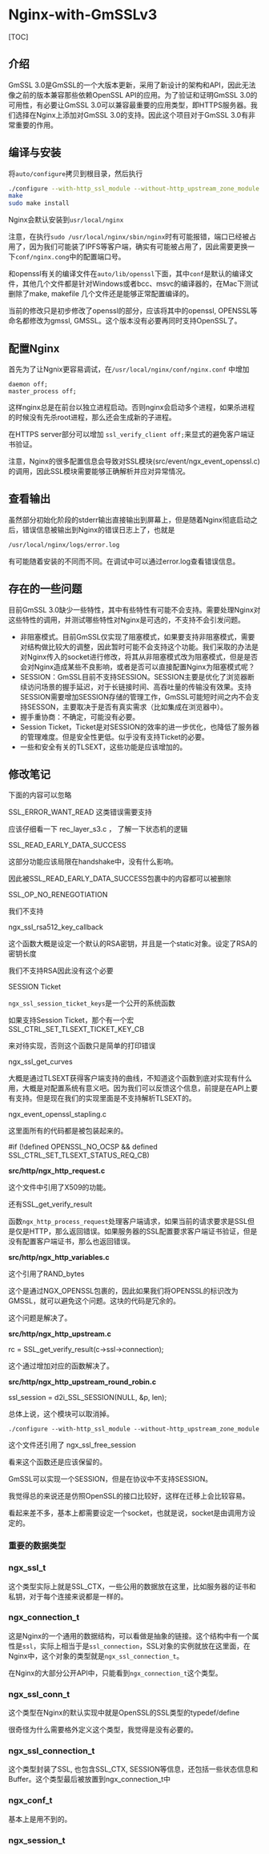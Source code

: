 # Nginx-with-GmSSLv3

[TOC]



## 介绍

GmSSL 3.0是GmSSL的一个大版本更新，采用了新设计的架构和API，因此无法像之前的版本兼容那些依赖OpenSSL API的应用。为了验证和证明GmSSL 3.0的可用性，有必要让GmSSL 3.0可以兼容最重要的应用类型，即HTTPS服务器。我们选择在Nginx上添加对GmSSL 3.0的支持。因此这个项目对于GmSSL 3.0有非常重要的作用。

## 编译与安装

将`auto/configure`拷贝到根目录，然后执行

```bash
./configure --with-http_ssl_module --without-http_upstream_zone_module --with-debug
make
sudo make install
```

Nginx会默认安装到`usr/local/nginx`

注意，在执行`sudo /usr/local/nginx/sbin/nginx`时有可能报错，端口已经被占用了，因为我们可能装了IPFS等客户端，确实有可能被占用了，因此需要更换一下`conf/nginx.cong`中的配置端口号。

和openssl有关的编译文件在`auto/lib/openssl`下面，其中`conf`是默认的编译文件，其他几个文件都是针对Windows或者bcc、msvc的编译器的，在Mac下测试删除了make, makefile 几个文件还是能够正常配置编译的。

当前的修改只是初步修改了openssl的部分，应该将其中的openssl, OPENSSL等命名都修改为gmssl, GMSSL。这个版本没有必要再同时支持OpenSSL了。

## 配置Nginx

首先为了让Ngnix更容易调试，在`/usr/local/nginx/conf/nginx.conf` 中增加

```
daemon off;
master_process off;
```

这样nginx总是在前台以独立进程启动。否则nginx会启动多个进程，如果杀进程的时候没有先杀root进程，那么还会生成新的子进程。

在HTTPS server部分可以增加 `ssl_verify_client off;`来显式的避免客户端证书验证。

注意，Nginx的很多配置信息会导致对SSL模块(src/event/ngx_event_openssl.c)的调用，因此SSL模块需要能够正确解析并应对异常情况。

## 查看输出

虽然部分初始化阶段的stderr输出直接输出到屏幕上，但是随着Nginx彻底启动之后，错误信息被输出到Nginx的错误日志上了，也就是

```bash
/usr/local/nginx/logs/error.log
```

有可能随着安装的不同而不同。在调试中可以通过error.log查看错误信息。

## 存在的一些问题

目前GmSSL 3.0缺少一些特性，其中有些特性有可能不会支持。需要处理Nginx对这些特性的调用，并测试哪些特性对Nginx是可选的，不支持不会引发问题。

* 非阻塞模式。目前GmSSL仅实现了阻塞模式，如果要支持非阻塞模式，需要对结构做比较大的调整，因此暂时可能不会支持这个功能。我们采取的办法是对Nginx传入的socket进行修改，将其从非阻塞模式改为阻塞模式，但是是否会对Nginx造成某些不良影响，或者是否可以直接配置Nginx为阻塞模式呢？
* SESSION：GmSSL目前不支持SESSION。SESSION主要是优化了浏览器断续访问场景的握手延迟，对于长链接时间、高吞吐量的传输没有效果。支持SESSION需要增加SESSION存储的管理工作，GmSSL可能短时间之内不会支持SESSON，主要取决于是否有真实需求（比如集成在浏览器中）。
* 握手重协商：不确定，可能没有必要。
* Session Ticket，Ticket是对SESSION的效率的进一步优化，也降低了服务器的管理难度。但是安全性更低。似乎没有支持Ticket的必要。
* 一些和安全有关的TLSEXT，这些功能是应该增加的。



## 修改笔记

下面的内容可以忽略



SSL_ERROR_WANT_READ 这类错误需要支持

 应该仔细看一下  rec_layer_s3.c ， 了解一下状态机的逻辑



SSL_READ_EARLY_DATA_SUCCESS

这部分功能应该局限在handshake中，没有什么影响。

因此被SSL_READ_EARLY_DATA_SUCCESS包裹中的内容都可以被删除









SSL_OP_NO_RENEGOTIATION

我们不支持





ngx_ssl_rsa512_key_callback

这个函数大概是设定一个默认的RSA密钥，并且是一个static对象。设定了RSA的密钥长度



我们不支持RSA因此没有这个必要







SESSION Ticket

`ngx_ssl_session_ticket_keys`是一个公开的系统函数

如果支持Session Ticket，那个有一个宏 SSL_CTRL_SET_TLSEXT_TICKET_KEY_CB

来对待实现，否则这个函数只是简单的打印错误





ngx_ssl_get_curves

大概是通过TLSEXT获得客户端支持的曲线，不知道这个函数到底对实现有什么用，大概是对配置系统有意义吧。因为我们可以反馈这个信息，前提是在API上要有支持。但是现在我们的实现里面是不支持解析TLSEXT的。













ngx_event_openssl_stapling.c

这里面所有的代码都是被包装起来的。

\#if (!defined OPENSSL_NO_OCSP && defined SSL_CTRL_SET_TLSEXT_STATUS_REQ_CB)







**src/http/ngx_http_request.c**

这个文件中引用了X509的功能。

还有SSL_get_verify_result

函数`ngx_http_process_request`处理客户端请求，如果当前的请求要求是SSL但是仅是HTTP，那么返回错误。如果服务器的SSL配置要求客户端证书验证，但是没有配置客户端证书，那么也返回错误。

**src/http/ngx_http_variables.c**

这个引用了RAND_bytes

这个是通过NGX_OPENSSL包裹的，因此如果我们将OPENSSL的标识改为GMSSL，就可以避免这个问题。这块的代码是冗余的。

这个问题是解决了。



**src/http/ngx_http_upstream.c**

rc = SSL_get_verify_result(c->ssl->connection);

这个通过增加对应的函数解决了。

**src/http/ngx_http_upstream_round_robin.c**

ssl_session = d2i_SSL_SESSION(NULL, &p, len);

总体上说，这个模块可以取消掉。

```
./configure --with-http_ssl_module --without-http_upstream_zone_module
```



这个文件还引用了 ngx_ssl_free_session

看来这个函数还是应该保留的。





GmSSL可以实现一个SESSION，但是在协议中不支持SESSION。





我觉得总的来说还是仿照OpenSSL的接口比较好，这样在迁移上会比较容易。



看起来差不多，基本上都需要设定一个socket，也就是说，socket是由调用方设定的。



### 重要的数据类型





### ngx_ssl_t

这个类型实际上就是SSL_CTX，一些公用的数据放在这里，比如服务器的证书和私钥，对于每个连接来说都是一样的。

### ngx_connection_t

这是Nginx的一个通用的数据结构，可以看做是抽象的链接。这个结构中有一个属性是`ssl`，实际上相当于是`ssl_connection`，SSL对象的实例就放在这里面，在Nginx中，这个对象的类型就是`ngx_ssl_connection_t`。

在Nginx的大部分公开API中，只能看到`ngx_connection_t`这个类型。

### ngx_ssl_conn_t

这个类型在Nginx的默认实现中就是OpenSSL的SSL类型的typedef/define

很奇怪为什么需要格外定义这个类型，我觉得是没有必要的。

### ngx_ssl_connection_t

这个类型封装了SSL, 也包含SSL_CTX, SESSION等信息，还包括一些状态信息和Buffer。这个类型最后被放置到ngx_connection_t中

### ngx_conf_t

基本上是用不到的。



### ngx_session_t









